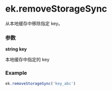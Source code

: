 # ek.removeStorageSync

从本地缓存中移除指定 key。

### 参数

**string key**

本地缓存中指定的 key

### Example

```ts
ek.removeStorageSync('key_abc')
```
